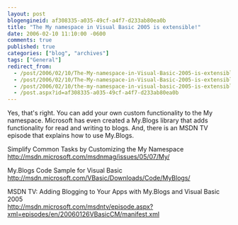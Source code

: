 ```yaml
---
layout: post
blogengineid: af308335-a035-49cf-a4f7-d233ab80ea0b
title: "The My namespace in Visual Basic 2005 is extensible!"
date: 2006-02-10 11:10:00 -0600
comments: true
published: true
categories: ["blog", "archives"]
tags: ["General"]
redirect_from: 
  - /post/2006/02/10/The-My-namespace-in-Visual-Basic-2005-is-extensible!.aspx
  - /post/2006/02/10/The-My-namespace-in-Visual-Basic-2005-is-extensible!
  - /post/2006/02/10/the-my-namespace-in-visual-basic-2005-is-extensible!
  - /post.aspx?id=af308335-a035-49cf-a4f7-d233ab80ea0b
---
```


Yes, that's right. You can add your own custom functionality to the My namespace. Microsoft has even created a My.Blogs library that adds functionality for read and writing to blogs. And, there is an MSDN TV episode that explains how to use My.Blogs.

Simplify Common Tasks by Customizing the My Namespace<BR><A href="http://msdn.microsoft.com/msdnmag/issues/05/07/My/">http://msdn.microsoft.com/msdnmag/issues/05/07/My/</A>

My.Blogs Code Sample for Visual Basic<BR><A href="http://msdn.microsoft.com/VBasic/Downloads/Code/MyBlogs/">http://msdn.microsoft.com/VBasic/Downloads/Code/MyBlogs/</A>

MSDN TV: Adding Blogging to Your Apps with My.Blogs and Visual Basic 2005<BR><A href="http://msdn.microsoft.com/msdntv/episode.aspx?xml=episodes/en/20060126VBasicCM/manifest.xml">http://msdn.microsoft.com/msdntv/episode.aspx?xml=episodes/en/20060126VBasicCM/manifest.xml</A>
